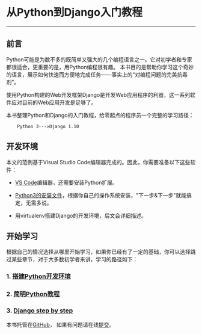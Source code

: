 # 从Python到Django入门教程
--------------------------------------------------

## 前言

Python可能是为数不多的既简单又强大的几个编程语言之一。它对初学者和专家都很适合，更重要的是，用Python编程很有趣。
本书目的是帮助你学习这个奇妙的语言，展示如何快速而方便地完成任务——事实上的“对编程问题的完美抗毒剂”。

使用Python构建的Web开发框架Django是开发Web应用程序的利器，这一系列软件应对目前的Web应用开发是足够了。

本书整理Python和Django的入门教程，给零起点的程序员一个完整的学习路径：

```
  	Python 3--->Django 1.10
```

## 开发环境

本文的范例基于Visual Studio Code编辑器完成的。因此，你需要准备以下这些软件：

* [VS Code](https://code.visualstudio.com/)编辑器，还需要安装Python扩展。

* [Python3的安装文件](https://www.python.org/downloads/)，根据你自己的操作系统安装，"下一步&下一步"就能搞定，无需多说。

* 用virtualenv搭建Django的开发环境，后文会详细描述。

## 开始学习

根据自己的情况选择从哪里开始学习，如果你已经有了一定的基础，你可以选择跳过某些章节，对于大多数初学者来讲，学习的路径如下：

### 1. [搭建Python开发环境](https://borisliu.gitbooks.io/from-python-to-django/content/introduction/)
### 2. [简明Python教程](https://borisliu.gitbooks.io/from-python-to-django/content/a-byte-of-python3/)
### 3. [Django step by step](https://borisliu.gitbooks.io/from-python-to-django/content/django-step-by-step/)

本书托管在[GitHub](https://github.com/borisliu/from-python-to-django)，
如果有问题请在线[提交](https://github.com/borisliu/from-python-to-django/issues)。
